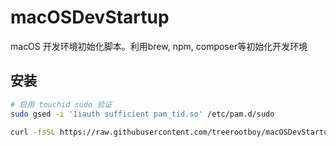 # macOSDevStartup
macOS 开发环境初始化脚本。利用brew, npm, composer等初始化开发环境

## 安装
```bash
# 启用 touchid sudo 验证
sudo gsed -i '1iauth sufficient pam_tid.so' /etc/pam.d/sudo

curl -fsSL https://raw.githubusercontent.com/treerootboy/macOSDevStartup/master/install.sh | sudo bash
```
